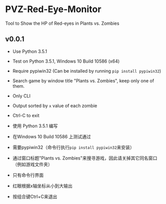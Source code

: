# PVZ-Red-Eye-Monitor
Tool to Show the HP of Red-eyes in Plants vs. Zombies

## v0.0.1
- Use Python 3.5.1
- Test on Python 3.5.1, Windows 10 Build 10586 (x64)
- Require pypiwin32 (Can be installed by running `pip install pypiwin32`)
- Search game by window title "Plants vs. Zombies", keep only one of them.
- Only CLI
- Output sorted by `x` value of each zombie
- Ctrl-C to exit

- 使用 Python 3.5.1 编写
- 在Windows 10 Build 10586 上测试通过
- 需要pypiwin32（命令行执行`pip install pypiwin32`来安装）
- 通过窗口标题"Plants vs. Zombies"来搜寻游戏，因此请关掉其它同名窗口（例如游戏文件夹）
- 只有命令行界面
- 红眼根据x轴坐标从小到大输出
- 按组合键Ctrl+C来退出